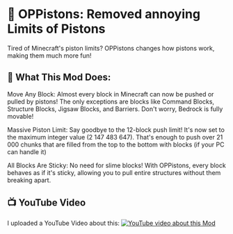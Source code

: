 # 🚀 OPPistons: Removed annoying Limits of Pistons
Tired of  Minecraft's piston limits? OPPistons changes how pistons work, making them much more fun!

## 💪 What This Mod Does:
Move Any Block: Almost every block in Minecraft can now be pushed or pulled by pistons! The only exceptions are blocks like Command Blocks, Structure Blocks, Jigsaw Blocks, and Barriers. Don't worry, Bedrock is fully movable!

Massive Piston Limit: Say goodbye to the 12-block push limit! It's now set to the maximum integer value (2 147 483 647). That's enough to push over 21 000 chunks that are filled from the top to the bottom with blocks (if your PC can handle it)

All Blocks Are Sticky: No need for slime blocks! With OPPistons, every block behaves as if it's sticky, allowing you to pull entire structures without them breaking apart.

## 📺 YouTube Video
I uploaded a YouTube Video about this: [![YouTube video about this Mod](https://img.youtube.com/vi/ZyyUqd9B0Y8/0.jpg)](https://youtu.be/ZyyUqd9B0Y8)